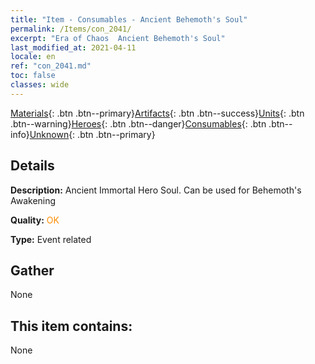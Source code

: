 ```yaml
---
title: "Item - Consumables - Ancient Behemoth's Soul"
permalink: /Items/con_2041/
excerpt: "Era of Chaos  Ancient Behemoth's Soul"
last_modified_at: 2021-04-11
locale: en
ref: "con_2041.md"
toc: false
classes: wide
---
```

 [Materials](/Items/){: .btn .btn--primary}[Artifacts](/Items/Artifacts/){: .btn .btn--success}[Units](/Items/Units/){: .btn .btn--warning}[Heroes](/Items/Heroes/){: .btn .btn--danger}[Consumables](/Items/Consumables/){: .btn .btn--info}[Unknown](/Items/Unknown/){: .btn .btn--primary}

## Details
 **Description:** Ancient Immortal Hero Soul. Can be used for Behemoth's Awakening

 **Quality:** <span style="color: #FF8C00">OK</span>

 **Type:** Event related

## Gather

  None

## This item contains:

  None

